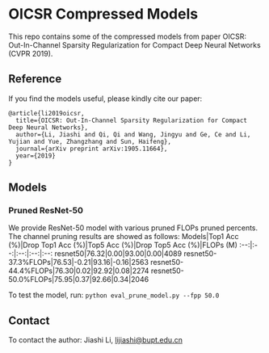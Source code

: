 # OICSR Compressed Models
This repo contains some of the compressed models from paper OICSR: Out-In-Channel Sparsity Regularization for Compact Deep Neural Networks (CVPR 2019).  
## Reference
If you find the models useful, please kindly cite our paper:  
```
@article{li2019oicsr,
  title={OICSR: Out-In-Channel Sparsity Regularization for Compact Deep Neural Networks},
  author={Li, Jiashi and Qi, Qi and Wang, Jingyu and Ge, Ce and Li, Yujian and Yue, Zhangzhang and Sun, Haifeng},
  journal={arXiv preprint arXiv:1905.11664},
  year={2019}
}
```
## Models  
### Pruned ResNet-50  
We provide ResNet-50 model with various pruned FLOPs pruned percents. The channel pruning results are showed as follows:
Models|Top1 Acc (%)|Drop Top1 Acc (%)|Top5 Acc (%)|Drop Top5 Acc (%)|FLOPs (M)
:--:|:--:|:--:|:--:|:--:
resnet50|76.32|0.00|93.00|0.00|4089
resnet50-37.3%FLOPs|76.53|-0.21|93.16|-0.16|2563
resnet50-44.4%FLOPs|76.30|0.02|92.92|0.08|2274
resnet50-50.0%FLOPs|75.95|0.37|92.66|0.34|2046


To test the model, run:
`python eval_prune_model.py --fpp 50.0`

## Contact
To contact the author:
Jiashi Li, lijiashi@bupt.edu.cn
